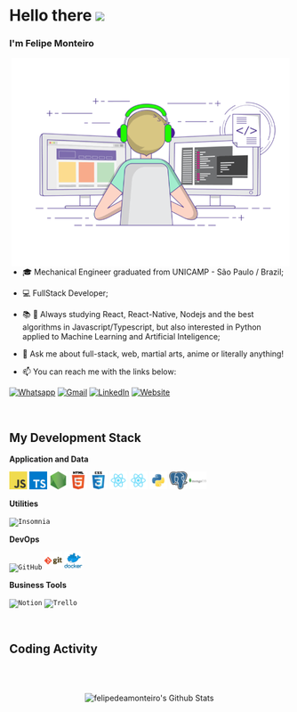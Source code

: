 # Hello there <img src="https://github.com/souvikguria98/souvikguria98/blob/master/Hi.gif" width="30">
### I'm Felipe Monteiro

<img align="right" alt="GIF" src="https://raw.githubusercontent.com/devSouvik/devSouvik/master/gif3.gif" width="500"/>

- 🎓 Mechanical Engineer graduated from UNICAMP - São Paulo / Brazil;

- :computer: FullStack Developer;

- :books: 🌱  Always studying React, React-Native, Nodejs and the best algorithms in Javascript/Typescript, but also interested in Python applied to Machine Learning and Artificial Inteligence;

- :speech_balloon: Ask me about full-stack, web, martial arts, anime or literally anything!

- :mailbox: You can reach me with the links below:

[![Whatsapp](https://img.shields.io/badge/-Whatsapp-25D366?style=for-the-badge&logo=whatsapp&logoColor=white)](https://wa.me/5511936184490)
[![Gmail](https://img.shields.io/badge/-GMAIL-D14836?style=for-the-badge&logo=gmail&logoColor=white)](mailto:felipedeamonteiro@gmail.com)
[![LinkedIn](https://img.shields.io/badge/-LINKEDIN-0077B5?style=for-the-badge&logo=linkedin&logoColor=white)](https://www.linkedin.com/in/felipe-de-alc%C3%A2ntara-monteiro-4223b864/)
[![Website](https://img.shields.io/website?label=FELIPEDEAMONTEIRO.COM&logo=REACT&style=for-the-badge&url=http%3A%2F%2Ffelipedeamonteiro.com%2F)](http://felipedeamonteiro.com/)

<br/>

## My Development Stack

**Application and Data**

<code><img height="32" src="https://raw.githubusercontent.com/github/explore/80688e429a7d4ef2fca1e82350fe8e3517d3494d/topics/javascript/javascript.png" alt="Javascript"/></code>
<code><img height="32" src="https://raw.githubusercontent.com/github/explore/80688e429a7d4ef2fca1e82350fe8e3517d3494d/topics/typescript/typescript.png" alt="Typescript"/></code>
<code><img height="32" src="https://raw.githubusercontent.com/github/explore/80688e429a7d4ef2fca1e82350fe8e3517d3494d/topics/nodejs/nodejs.png" alt="Nodejs"/></code>
<code><img height="32" src="https://raw.githubusercontent.com/github/explore/80688e429a7d4ef2fca1e82350fe8e3517d3494d/topics/html/html.png" alt="HTML5"/></code>
<code><img height="32" src="https://raw.githubusercontent.com/github/explore/80688e429a7d4ef2fca1e82350fe8e3517d3494d/topics/css/css.png" alt="CSS"/></code>
<code><img height="32" src="https://raw.githubusercontent.com/github/explore/80688e429a7d4ef2fca1e82350fe8e3517d3494d/topics/react/react.png" alt="React"/></code>
<code><img height="32" src="https://raw.githubusercontent.com/github/explore/80688e429a7d4ef2fca1e82350fe8e3517d3494d/topics/react-native/react-native.png" alt="React Native"/></code>
<code><img height="32" src="https://raw.githubusercontent.com/github/explore/80688e429a7d4ef2fca1e82350fe8e3517d3494d/topics/python/python.png" alt="Python"/></code>
<code><img height="32" src="https://raw.githubusercontent.com/github/explore/80688e429a7d4ef2fca1e82350fe8e3517d3494d/topics/postgresql/postgresql.png" alt="PostegreSQL"/></code>
<code><img height="32" src="https://raw.githubusercontent.com/github/explore/80688e429a7d4ef2fca1e82350fe8e3517d3494d/topics/mongodb/mongodb.png" alt="MongoDB"/></code>

**Utilities**

<code><img height="32" src="https://dashboard.snapcraft.io/site_media/appmedia/2018/04/twitter-card-icon.png" alt="Insomnia"/></code>

**DevOps**

<code><img height="32" src="https://cdn3.iconfinder.com/data/icons/inficons/512/github.png" alt="GitHub"/></code>
<code><img height="32" src="https://raw.githubusercontent.com/github/explore/80688e429a7d4ef2fca1e82350fe8e3517d3494d/topics/git/git.png" alt="Git"/></code>
<code><img height="32" src="https://raw.githubusercontent.com/github/explore/80688e429a7d4ef2fca1e82350fe8e3517d3494d/topics/docker/docker.png" alt="Docker"/></code>

**Business Tools**

<code><img height="32" src="https://cdn.iconscout.com/icon/free/png-512/notion-1693557-1442598.png" alt="Notion"/></code>
<code><img height="32" src="https://cdn.iconscout.com/icon/free/png-512/trello-6-569395.png" alt="Trello"/></code>

<br/>

## Coding Activity

<br/>

<!--[![Top Langs](https://github-readme-stats.vercel.app/api/top-langs/?username=felipedeamonteiro&layout=compact&text_color=daf7dc&bg_color=151515)](https://github.com/felipedeamonteiro/github-readme-stats) -->

<br/>

<p align="center">
  <img align="center" src="https://github-readme-stats.vercel.app/api?username=felipedeamonteiro&include_all_commits=true&count_private=true&show_icons=true&line_height=25&title_color=7A7ADB&icon_color=2234AE&text_color=D3D3D3&bg_color=0,000000,130F40" alt="felipedeamonteiro's Github Stats">
</p>

<br/>

<!--
<p align="right">
  <a href="https://badges.pufler.dev">
      <img src="https://badges.pufler.dev/visits/felipedeamonteiro/felipedeamonteiro" alt="Visitors badge" />
   </a>
</p>
-->




<!--
**felipedeamonteiro/felipedeamonteiro** is a ✨ _special_ ✨ repository because its `README.md` (this file) appears on your GitHub profile.

Here are some ideas to get you started:

- 🔭 I’m currently working on ...
- 🌱 I’m currently learning ...
- 👯 I’m looking to collaborate on ...
- 🤔 I’m looking for help with ...
- 💬 Ask me about ...
- 📫 How to reach me: ...
- 😄 Pronouns: ...
- ⚡ Fun fact: ...
-->
